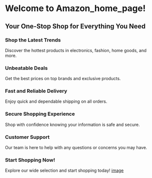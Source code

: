 # Welcome to Amazon_home_page!

## Your One-Stop Shop for Everything You Need

### Shop the Latest Trends

Discover the hottest products in electronics, fashion, home goods, and more.

### Unbeatable Deals

Get the best prices on top brands and exclusive products.

### Fast and Reliable Delivery

Enjoy quick and dependable shipping on all orders.

### Secure Shopping Experience

Shop with confidence knowing your information is safe and secure.

### Customer Support

Our team is here to help with any questions or concerns you may have.

### Start Shopping Now!
Explore our wide selection and start shopping today!
[image](https://github.com/Apoorva2394/amazon_clone_project/assets/125957503/34ec0b62-75ed-4068-bef1-0b9f2c799566)

